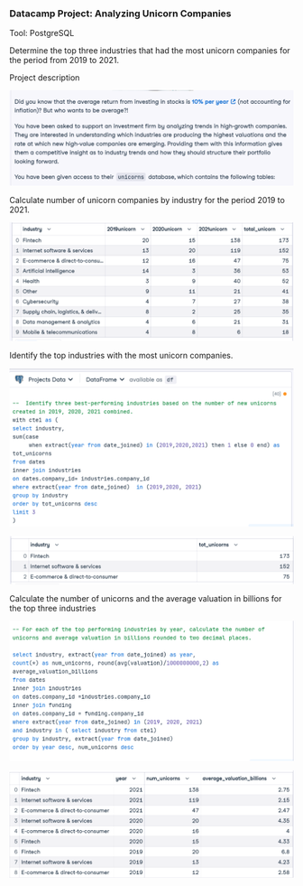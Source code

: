 ### Datacamp Project:  Analyzing Unicorn Companies

Tool:  PostgreSQL

Determine the top three industries that had the most unicorn companies for the period from 2019 to 2021.

<p> Project description</p>

![project description](https://github.com/Sarah269/glowing-dollop/blob/main/Unicorn%20Companies/Unicorns_projectdescription.png)

<p>Calculate number of unicorn companies by industry for the period 2019 to 2021.</p>

![Number of unicorn companies](https://github.com/Sarah269/glowing-dollop/blob/main/Unicorn%20Companies/Total%20Unicorns%202019%20to%202020.png)

<p>Identify the top industries with the most unicorn companies.</p>

![First query](https://github.com/Sarah269/glowing-dollop/blob/main/Unicorn%20Companies/Unicorns_FirstQuery.png)

![first query results](https://github.com/Sarah269/glowing-dollop/blob/main/Unicorn%20Companies/Unicorns_FirstQueryResults.png)

<p>Calculate the number of unicorns and the average valuation in billions for the top three industries</p>

![Top three industries query](https://github.com/Sarah269/glowing-dollop/blob/main/Unicorn%20Companies/Unicorns_FinalQuery.png)

![Top three industries query results](https://github.com/Sarah269/glowing-dollop/blob/main/Unicorn%20Companies/Unicorns_Final%20Result.png)
